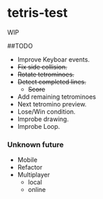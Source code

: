 # tetris-test

WIP

##TODO

- Improve Keyboar events.
- ~~Fix side collision.~~
- ~~Rotate tetrominoes.~~
- ~~Detect completed lines.~~
	- ~~Score~~
- Add remaining tetrominoes
- Next tetromino preview.
- Lose/Win condition.
- Improbe drawing.
- Improbe Loop.

### Unknown future
- Mobile
- Refactor
- Multiplayer
	- local
	- online